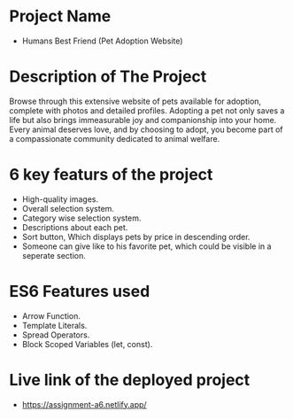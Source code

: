# Project Name
- Humans Best Friend (Pet Adoption Website)
# Description of The Project
Browse through this extensive website of pets available for adoption, complete with photos and detailed profiles. Adopting a pet not only saves a life but also brings immeasurable joy and companionship into your home. Every animal deserves love, and by choosing to adopt, you become part of a compassionate community dedicated to animal welfare.
# 6 key featurs of the project
- High-quality images.
- Overall selection system.
- Category wise selection system.
- Descriptions about each pet.
- Sort button, Which displays pets by price in descending order.
- Someone can give like to his favorite pet, which could be visible in a seperate section.
# ES6 Features used
- Arrow Function.
- Template Literals.
- Spread Operators.
- Block Scoped Variables (let, const).
# Live link of the deployed project
- https://assignment-a6.netlify.app/
